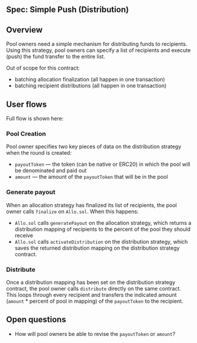 Spec: Simple Push (Distribution)
---------------------------------

## Overview 
Pool owners need a simple mechanism for distributing funds to recipients. Using this strategy, pool owners can specify a list of recipients and execute (push) the fund transfer to the entire list. 

Out of scope for this contract:
* batching allocation finalization (all happen in one transaction)
* batching recipient distributions (all happen in one transaction)


## User flows
Full flow is shown here: 

### Pool Creation
Pool owner specifies two key pieces of data on the distribution strategy when the round is created: 
* `payoutToken` — the token (can be native or ERC20) in which the pool will be denominated and paid out
* `amount` — the amount of the `payoutToken` that will be in the pool

### Generate payout
When an allocation strategy has finalized its list of recipients, the pool owner calls `finalize` on `Allo.sol`. When this happens:
* `Allo.sol` calls `generatePayout` on the allocation strategy, which returns a distribution mapping of recipients to the percent of the pool they should receive
* `Allo.sol` calls `activateDistribution` on the distribution strategy, which saves the returned distribution mapping on the distribution strategy contract.

### Distribute
Once a distribution mapping has been set on the distribution strategy contract, the pool owner calls `distribute` directly on the same contract. This loops through every recipient and transfers the indicated amount (`amount` * percent of pool in mapping) of the `payoutToken` to the recipient. 

## Open questions
- How will pool owners be able to revise the `payoutToken` or `amount`?
